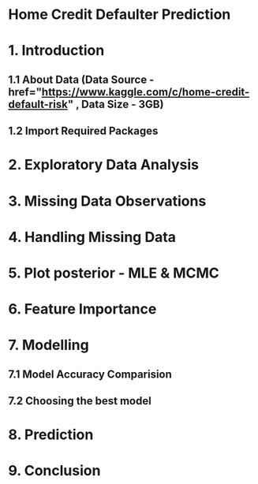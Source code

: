 
# Home Credit Defaulter Prediction
# 1. Introduction
## 1.1 About Data (Data Source - <a>href="https://www.kaggle.com/c/home-credit-default-risk" </a> , Data Size - 3GB)
## 1.2 Import Required Packages
# 2. Exploratory Data Analysis
# 3. Missing Data Observations
# 4. Handling Missing Data
# 5. Plot posterior - MLE & MCMC
# 6. Feature Importance
# 7. Modelling
## 7.1 Model Accuracy Comparision
## 7.2 Choosing the best model
# 8. Prediction
# 9. Conclusion
